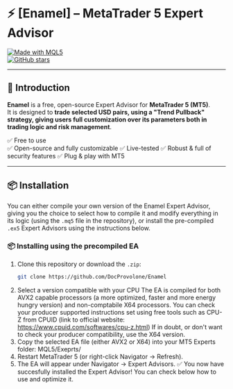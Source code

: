 # ⚡ [Enamel] – MetaTrader 5 Expert Advisor

[![Made with MQL5](https://img.shields.io/badge/Made%20with-MQL5-blue.svg)](https://www.mql5.com/en/docs)   
[![GitHub stars](https://img.shields.io/github/stars/DocProvolone/Enamel.svg?style=social)](https://github.com/DocProvolone/Enamel/stargazers)

---

## 🚀 Introduction
**Enamel** is a free, open-source Expert Advisor for **MetaTrader 5 (MT5)**.  
It is designed to **trade selected USD pairs, using a "Trend Pullback" strategy, giving users full customization over its parameters both in trading logic and risk management**.

✅ Free to use  
✅ Open-source and fully customizable
✅ Live-tested
✅ Robust & full of security features
✅ Plug & play with MT5  

---

## 📦 Installation

You can either compile your own version of the Enamel Expert Advisor, giving you the choice to select how to compile it and modify everything in its logic (using the ` .mq5 ` file in the repository),
or install the pre-compiled `.ex5` Expert Advisors using the instructions below.

### 📦 Installing using the precompiled EA


1. Clone this repository or download the `.zip`:  
   ```bash
   git clone https://github.com/DocProvolone/Enamel
2. Select a version compatible with your CPU
      The EA is compiled for both AVX2 capable processors (a more optimized, faster and more energy hungry version)
      and non-comptabile X64 processors.
      You can check your producer supported instructions set using free tools such as CPU-Z from CPUID (link to official website: https://www.cpuid.com/softwares/cpu-z.html)
      If in doubt, or don't want to check your producer compatibility, use the X64 version.
3. Copy the selected EA file (either AVX2 or X64) into your MT5 Experts folder:
   MQL5/Exeprts/
4. Restart MetaTrader 5 (or right-click Navigator → Refresh).
5. The EA will appear under Navigator → Expert Advisors.
✅ You now have succesfully installed the Expert Advisor! You can check below how to use and optimize it.
